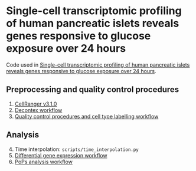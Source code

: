 # Single-cell transcriptomic profiling of human pancreatic islets reveals genes responsive to glucose exposure over 24 hours

Code used in [Single-cell transcriptomic profiling of human pancreatic islets reveals genes responsive to glucose exposure over 24 hours](https://link.springer.com/article/10.1007/s00125-024-06214-4). 

## Preprocessing and quality control procedures

1. [CellRanger v3.1.0](https://support.10xgenomics.com/single-cell-gene-expression/software/pipelines/latest/what-is-cell-ranger#workflows)
2. [Decontex workflow](https://github.com/CollinsLabBioComp/snakemake-decontx/tree/2d59ca7960c4712091db1dae6440ef54ec3d05c6)
3. [Quality control procedures and cell type labelling workflow](https://github.com/wtsi-hgi/nf_scrna_qc/tree/main)

## Analysis

4. Time interpolation: `scripts/time_interpolation.py`
5. [Differential gene expression workflow](https://github.com/CollinsLabBioComp/nextflow-sc_dge/tree/802a91345513d06acc25e1f010968f9e6229e187)
6. [PoPs analysis workflow](https://github.com/CollinsLabBioComp/snakemake-polygenic_priority_score/tree/3603383bd57abd30f8fdd0cfeeffcbae37ef9729)


